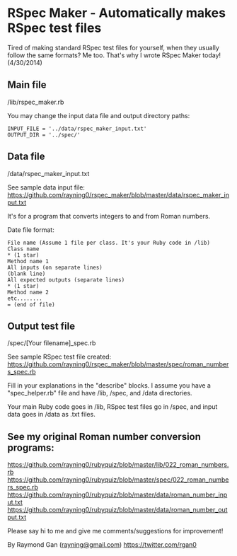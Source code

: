 RSpec Maker - Automatically makes RSpec test files
==================================================

Tired of making standard RSpec test files for yourself, when they usually follow the same formats? Me too. That's why I wrote RSpec Maker today! (4/30/2014)

## Main file

/lib/rspec_maker.rb

You may change the input data file and output directory paths:

```
INPUT_FILE = '../data/rspec_maker_input.txt'
OUTPUT_DIR = '../spec/'
```

## Data file

/data/rspec_maker_input.txt

See sample data input file: https://github.com/rayning0/rspec_maker/blob/master/data/rspec_maker_input.txt

It's for a program that converts integers to and from Roman numbers.

Date file format:

```
File name (Assume 1 file per class. It's your Ruby code in /lib)
Class name
* (1 star)
Method name 1
All inputs (on separate lines)
(blank line)
All expected outputs (separate lines)
* (1 star)
Method name 2
etc........
= (end of file)
```

## Output test file

/spec/[Your filename]_spec.rb

See sample RSpec test file created: https://github.com/rayning0/rspec_maker/blob/master/spec/roman_numbers_spec.rb

Fill in your explanations in the "describe" blocks. I assume you have a "spec_helper.rb" file and have /lib, /spec, and /data directories.

Your main Ruby code goes in /lib, RSpec test files go in /spec, and input data goes in /data as .txt files.

## See my original Roman number conversion programs:

   https://github.com/rayning0/rubyquiz/blob/master/lib/022_roman_numbers.rb
   https://github.com/rayning0/rubyquiz/blob/master/spec/022_roman_numbers_spec.rb
   https://github.com/rayning0/rubyquiz/blob/master/data/roman_number_input.txt
   https://github.com/rayning0/rubyquiz/blob/master/data/roman_number_output.txt

Please say hi to me and give me comments/suggestions for improvement!

   By Raymond Gan (rayning@gmail.com)
   https://twitter.com/rgan0
